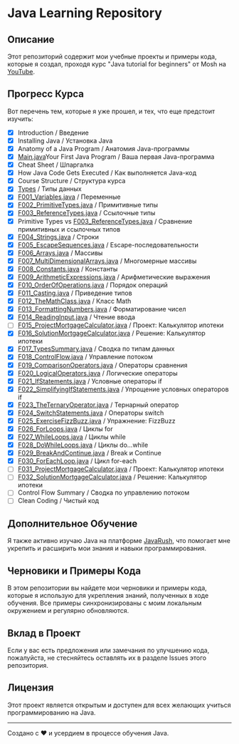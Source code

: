 # Java Learning Repository

## Описание
Этот репозиторий содержит мои учебные проекты и примеры кода, которые я создал, проходя курс "Java tutorial for beginners" от Mosh на [YouTube](https://www.youtube.com/watch?v=eIrMbAQSU34).

## Прогресс Курса
Вот перечень тем, которые я уже прошел, и тех, что еще предстоит изучить:


- [x] Introduction / Введение
- [x] Installing Java / Установка Java
- [x] Anatomy of a Java Program / Анатомия Java-программы
- [x] [Main.java](src/Main.java)Your First Java Program / Ваша первая Java-программа
- [x] Cheat Sheet / Шпаргалка
- [x] How Java Code Gets Executed / Как выполняется Java-код
- [x] Course Structure / Структура курса
- [x] [Types](src/F001_Variables.java) / Типы данных
- [x] [F001_Variables.java](src/F001_Variables.java) / Переменные
- [x] [F002_PrimitiveTypes.java](src/F002_PrimitiveTypes.java) / Примитивные типы
- [x] [F003_ReferenceTypes.java](src/F003_ReferenceTypes.java) / Ссылочные типы
- [x] Primitive Types vs [F003_ReferenceTypes.java](src/F003_ReferenceTypes.java) / Сравнение примитивных и ссылочных типов
- [x] [F004_Strings.java](src/F004_Strings.java) / Строки
- [x] [F005_EscapeSequences.java](src/F005_EscapeSequences.java) / Escape-последовательности
- [x] [F006_Arrays.java](src/F006_Arrays.java) / Массивы
- [x] [F007_MultiDimensionalArrays.java](src/F007_MultiDimensionalArrays.java) / Многомерные массивы
- [x] [F008_Constants.java](src/F008_Constants.java) / Константы
- [x] [F009_ArithmeticExpressions.java](src/F009_ArithmeticExpressions.java) / Арифметические выражения
- [x] [F010_OrderOfOperations.java](src/F010_OrderOfOperations.java) / Порядок операций
- [x] [F011_Casting.java](src/F011_Casting.java) / Приведение типов
- [x] [F012_TheMathClass.java](src/F012_TheMathClass.java) / Класс Math
- [x] [F013_FormattingNumbers.java](src/F013_FormattingNumbers.java) / Форматирование чисел
- [x] [F014_ReadingInput.java](src/F014_ReadingInput.java) / Чтение ввода
- [ ] [F015_ProjectMortgageCalculator.java](src/F015_ProjectMortgageCalculator.java) / Проект: Калькулятор ипотеки
- [x] [F016_SolutionMortgageCalculator.java](src/F016_SolutionMortgageCalculator.java) / Решение: Калькулятор ипотеки
- [x] [F017_TypesSummary.java](src/F017_TypesSummary.java) / Сводка по типам данных
- [x] [F018_ControlFlow.java](src/F018_ControlFlow.java) / Управление потоком
- [x] [F019_ComparisonOperators.java](src/F019_ComparisonOperators.java) / Операторы сравнения
- [x] [F020_LogicalOperators.java](src/F020_LogicalOperators.java) / Логические операторы
- [x] [F021_IfStatements.java](src/F021_IfStatements.java) / Условные операторы if
- [x] [F022_SimplifyingIfStatements.java](src/F022_SimplifyingIfStatements.java) / Упрощение условных операторов if
- [x] [F023_TheTernaryOperator.java](src/F023_TheTernaryOperator.java) / Тернарный оператор
- [x] [F024_SwitchStatements.java](src/F024_SwitchStatements.java) / Операторы switch
- [x] [F025_ExerciseFizzBuzz.java](src/F025_ExerciseFizzBuzz.java) / Упражнение: FizzBuzz
- [x] [F026_ForLoops.java](src/F026_ForLoops.java) / Циклы for
- [x] [F027_WhileLoops.java](src/F027_WhileLoops.java) / Циклы while
- [x] [F028_DoWhileLoops.java](src/F028_DoWhileLoops.java) / Циклы do...while
- [x] [F029_BreakAndContinue.java](src/F029_BreakAndContinue.java) / Break и Continue
- [x] [F030_ForEachLoop.java](src/F030_ForEachLoop.java) / Цикл for-each
- [ ] [F031_ProjectMortgageCalculator.java](src/F031_ProjectMortgageCalculator.java) / Проект: Калькулятор ипотеки
- [ ] [F032_SolutionMortgageCalculator.java](src/F032_SolutionMortgageCalculator.java) / Решение: Калькулятор ипотеки
- [ ] Control Flow Summary / Сводка по управлению потоком
- [ ] Clean Coding / Чистый код

## Дополнительное Обучение
Я также активно изучаю Java на платформе [JavaRush](https://javarush.com), что помогает мне укрепить и расширить мои знания и навыки программирования.

## Черновики и Примеры Кода
В этом репозитории вы найдете мои черновики и примеры кода, которые я использую для укрепления знаний, полученных в ходе обучения. Все примеры синхронизированы с моим локальным окружением и регулярно обновляются.

## Вклад в Проект
Если у вас есть предложения или замечания по улучшению кода, пожалуйста, не стесняйтесь оставлять их в разделе Issues этого репозитория.

## Лицензия
Этот проект является открытым и доступен для всех желающих учиться программированию на Java.

---

Создано с ❤️ и усердием в процессе обучения Java.
